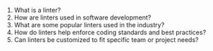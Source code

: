 

1. What is a linter?
2. How are linters used in software development?
3. What are some popular linters used in the industry?
4. How do linters help enforce coding standards and best practices?
5. Can linters be customized to fit specific team or project needs?